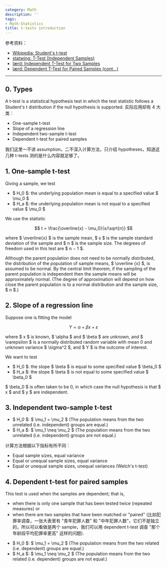 ```yaml
---
category: Math
description: ''
tags:
- Math-Statistics
title: t-tests introduction
---
```


参考资料：

- [Wikipedia: Student's t-test](https://en.wikipedia.org/wiki/Student's_t-test)
- [statwing: T-Test (Independent Samples)](http://docs.statwing.com/examples-and-definitions/t-test)
- [lærd: Independent T-Test for Two Samples](https://statistics.laerd.com/statistical-guides/independent-t-test-statistical-guide.php)
- [lærd: Dependent T-Test for Paired Samples (cont...)](https://statistics.laerd.com/statistical-guides/dependent-t-test-statistical-guide-3.php)

-----

## 0. Types

A t-test is a statistical hypothesis test in which the test statistic follows a Student's t distribution if the null hypothesis is supported. 实际应用却有 4 大类：

- One-sample t-test
- Slope of a regression line
- Independent two-sample t-test
- Dependent t-test for paired samples

我们这里一不讲 assumption，二不深入计算方法，只介绍 hypotheses，知道这几种 t-tests 测的是什么内容就足够了。

## 1. One-sample t-test

Giving a sample, we test

- $ H_0 $: the underlying population mean is equal to a specified value $ \mu_0 $
- $ H_a $: the underlying population mean is not equal to a specified value $ \mu_0 $

We use the statistic

$$
	t = \frac{\overline{x} - \mu_0}{s/\sqrt{n}} 
$$

where $ \overline{x} $ is the sample mean, $ s $ is the sample standard deviation of the sample and $ n $ is the sample size. The degrees of freedom used in this test are $ n − 1 $. 

Although the parent population does not need to be normally distributed, the distribution of the population of sample means, $ \overline {x} $, is assumed to be normal. By the central limit theorem, if the sampling of the parent population is independent then the sample means will be approximately normal. (The degree of approximation will depend on how close the parent population is to a normal distribution and the sample size, $ n $.)

## 2. Slope of a regression line

Suppose one is fitting the model

$$
	Y = \alpha + \beta x + \varepsilon
$$
	
where $ x $ is known, $ \alpha $ and $ \beta $ are unknown, and $ \varepsilon $ is a normally distributed random variable with mean 0 and unknown variance $ \sigma^2 $, and $ Y $ is the outcome of interest. 

We want to test

- $ H_0 $: the slope $ \beta $ is equal to some specified value $ \beta_0 $ 
- $ H_a $: the slope $ \beta $ is not equal to some specified value $ \beta_0 $ 

$ \beta_0 $ is often taken to be 0, in which case the null hypothesis is that $ x $ and $ y $ are independent.

## 3. Independent two-sample t-test

- $ H_0 $: $ \mu_1 = \mu_2 $ (The population means from the two unrelated (i.e. independent) groups are equal.)
- $ H_a $: $ \mu_1 \neq \mu_2 $ (The population means from the two unrelated (i.e. independent) groups are not equal.)

计算方法根据以下指标有所不同：

- Equal sample sizes, equal variance
- Equal or unequal sample sizes, equal variance
- Equal or unequal sample sizes, unequal variances (Welch's t-test)

## 4. Dependent t-test for paired samples

This test is used when the samples are dependent; that is, 

- when there is only one sample that has been tested twice (repeated measures) or 
- when there are two samples that have been matched or "paired" (比如犯罪率调查，一张大表里有 "青年犯罪人数" 和 "中年犯罪人数"，它们不是独立的，所以可以看做是两个 sample，我们可以用 dependent t-test 调查 "那个年龄段平均犯罪率更高" 这样的问题).

<!-- -->

- $ H_0 $: $ \mu_1 = \mu_2 $ (The population means from the two related (i.e. dependent) groups are equal.)
- $ H_a $: $ \mu_1 \neq \mu_2 $ (The population means from the two related (i.e. dependent) groups are not equal.)